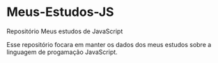 # Meus-Estudos-JS
Repositório Meus estudos de JavaScript

Esse repositório focara em manter os dados dos meus estudos sobre a linguagem de progamação JavaScript.

